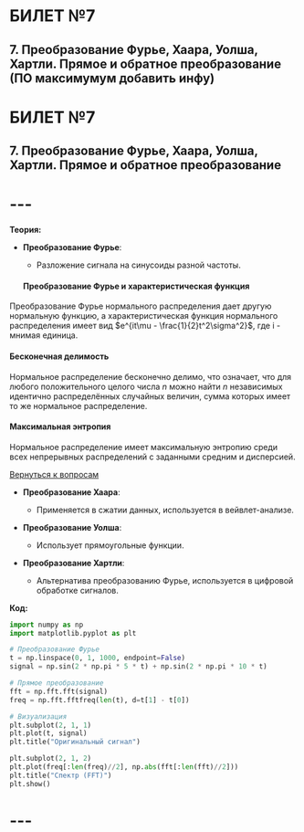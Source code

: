 # БИЛЕТ №7
## 7. Преобразование Фурье, Хаара, Уолша, Хартли. Прямое и обратное преобразование (ПО максимумум добавить инфу)




# БИЛЕТ №7
## 7. **Преобразование Фурье, Хаара, Уолша, Хартли. Прямое и обратное преобразование**

# ---

**Теория:**

- **Преобразование Фурье**:
  - Разложение сигнала на синусоиды разной частоты.

  #### Преобразование Фурье и характеристическая функция
Преобразование Фурье нормального распределения дает другую нормальную функцию, а характеристическая функция нормального распределения имеет вид $e^{it\mu - \frac{1}{2}t^2\sigma^2}$, где i - мнимая единица.

#### Бесконечная делимость
Нормальное распределение бесконечно делимо, что означает, что для любого положительного целого числа $n$ можно найти $n$ независимых идентично распределённых случайных величин, сумма которых имеет то же нормальное распределение.

#### Максимальная энтропия
Нормальное распределение имеет максимальную энтропию среди всех непрерывных распределений с заданными средним и дисперсией.

[Вернуться к вопросам](#ответы-на-вопросы-по-теории)

- **Преобразование Хаара**:
  - Применяется в сжатии данных, используется в вейвлет-анализе.

- **Преобразование Уолша**:
  - Использует прямоугольные функции.

- **Преобразование Хартли**:
  - Альтернатива преобразованию Фурье, используется в цифровой обработке сигналов.

**Код:**

```python
import numpy as np
import matplotlib.pyplot as plt

# Преобразование Фурье
t = np.linspace(0, 1, 1000, endpoint=False)
signal = np.sin(2 * np.pi * 5 * t) + np.sin(2 * np.pi * 10 * t)

# Прямое преобразование
fft = np.fft.fft(signal)
freq = np.fft.fftfreq(len(t), d=t[1] - t[0])

# Визуализация
plt.subplot(2, 1, 1)
plt.plot(t, signal)
plt.title("Оригинальный сигнал")

plt.subplot(2, 1, 2)
plt.plot(freq[:len(freq)//2], np.abs(fft[:len(fft)//2]))
plt.title("Спектр (FFT)")
plt.show()
```

# ---


